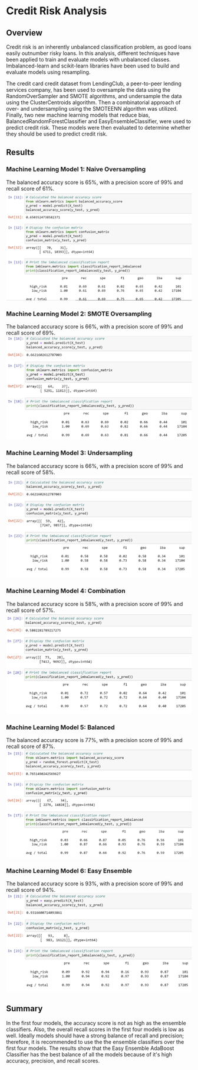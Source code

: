 # Credit Risk Analysis
## Overview
Credit risk is an inherently unbalanced classification problem, as good loans easily outnumber risky loans. In this analysis, different techniques have been applied to train and evaluate models with unbalanced classes. Imbalanced-learn and scikit-learn libraries have been used to build and evaluate models using resampling.

The credit card credit dataset from LendingClub, a peer-to-peer lending services company, has been used to oversample the data using the RandomOverSampler and SMOTE algorithms, and undersample the data using the ClusterCentroids algorithm. Then a combinatorial approach of over- and undersampling using the SMOTEENN algorithm was utilized.  Finally, two new machine learning models that reduce bias, BalancedRandomForestClassifier and EasyEnsembleClassifier, were used to predict credit risk. These models were then evaluated to determine whether they should be used to predict credit risk.

## Results
### Machine Learning Model 1: Naive Oversampling
The balanced accuracy score is 65%, with a precision score of 99% and recall score of 61%.
![Naive Oversampling](naive_oversampling.png)
### Machine Learning Model 2: SMOTE Oversampling
The balanced accuracy score is 66%, with a precision score of 99% and recall score of 69%.
![SMOTE Oversampling](smote_oversampling.png)
### Machine Learning Model 3: Undersampling
The balanced accuracy score is 66%, with a precision score of 99% and recall score of 58%.
![Undersampling](undersampling.png)
### Machine Learning Model 4: Combination
The balanced accuracy score is 58%, with a precision score of 99% and recall score of 57%.
![Combination](combination_over_under.png)
### Machine Learning Model 5: Balanced
The balanced accuracy score is 77%, with a precision score of 99% and recall score of 87%.
![Balanced](balanced_random_forest.png)
### Machine Learning Model 6: Easy Ensemble
The balanced accuracy score is 93%, with a precision score of 99% and recall score of 94%.
![Easy Ensemble](easy_ensemble_adaboost.png)

## Summary
In the first four models, the accuracy score is not as high as the ensemble classifiers.  Also, the overall recall scores in the first four models is low as well.  Ideally models should have a strong balance of recall and precision; therefore, it is recommended to use the the ensemble classifiers over the first four models. The results show that the Easy Ensemble AdaBoost Classifier has the best balance of all the models because of it's high accuracy, precision, and recall scores.
